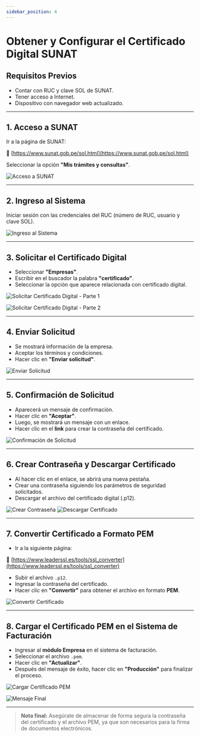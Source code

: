 ```yaml
---
sidebar_position: 4
---
```


# Obtener y Configurar el Certificado Digital SUNAT

## Requisitos Previos

- Contar con RUC y clave SOL de SUNAT.
- Tener acceso a Internet.
- Dispositivo con navegador web actualizado.

---

## 1. Acceso a SUNAT

Ir a la página de SUNAT:

🔗 [https://www.sunat.gob.pe/sol.html](https://www.sunat.gob.pe/sol.html)

Seleccionar la opción **"Mis trámites y consultas"**.

![Acceso a SUNAT](/img/certificate-creation/step_1.jpg)

---

## 2. Ingreso al Sistema

Iniciar sesión con las credenciales del RUC (número de RUC, usuario y clave SOL).

![Ingreso al Sistema](/img/certificate-creation/step_2.jpg)

---

## 3. Solicitar el Certificado Digital

- Seleccionar **"Empresas"**.
- Escribir en el buscador la palabra **"certificado"**.
- Seleccionar la opción que aparece relacionada con certificado digital.

![Solicitar Certificado Digital - Parte 1](/img/certificate-creation/step_3.1.jpg)

![Solicitar Certificado Digital - Parte 2](/img/certificate-creation/step_3.2.jpg)

---

## 4. Enviar Solicitud

- Se mostrará información de la empresa.
- Aceptar los términos y condiciones.
- Hacer clic en **"Enviar solicitud"**.

![Enviar Solicitud](/img/certificate-creation/step_4.jpg)

---

## 5. Confirmación de Solicitud

- Aparecerá un mensaje de confirmación.
- Hacer clic en **"Aceptar"**.
- Luego, se mostrará un mensaje con un enlace.
- Hacer clic en el **link** para crear la contraseña del certificado.

![Confirmación de Solicitud](/img/certificate-creation/step_5.jpg)

---

## 6. Crear Contraseña y Descargar Certificado

- Al hacer clic en el enlace, se abrirá una nueva pestaña.
- Crear una contraseña siguiendo los parámetros de seguridad solicitados.
- Descargar el archivo del certificado digital (.p12).

![Crear Contraseña](/img/certificate-creation/step_6.1.jpg)
![Descargar Certificado](/img/certificate-creation/step_6.2.jpg)

---

## 7. Convertir Certificado a Formato PEM

- Ir a la siguiente página:

🔗 [https://www.leaderssl.es/tools/ssl_converter](https://www.leaderssl.es/tools/ssl_converter)

- Subir el archivo `.p12`.
- Ingresar la contraseña del certificado.
- Hacer clic en **"Convertir"** para obtener el archivo en formato **PEM**.

![Convertir Certificado](/img/certificate-creation/step_7.jpg)

---

## 8. Cargar el Certificado PEM en el Sistema de Facturación

- Ingresar al **módulo Empresa** en el sistema de facturación.
- Seleccionar el archivo `.pem`.
- Hacer clic en **"Actualizar"**.
- Después del mensaje de éxito, hacer clic en **"Producción"** para finalizar el proceso.

![Cargar Certificado PEM](/img/certificate-creation/step_8.jpg)

![Mensaje Final](/img/certificate-creation/step_9.jpg)

---

> **Nota final:** Asegúrate de almacenar de forma segura la contraseña del certificado y el archivo PEM, ya que son necesarios para la firma de documentos electrónicos.
